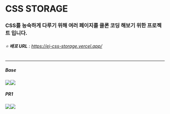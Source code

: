 # CSS STORAGE
### CSS를 능숙하게 다루기 위해 여러 페이지를 클론 코딩 해보기 위한 프로젝트 입니다.

###### ⭐ **배포 URL**  : <a href="https://ej-css-storage.vercel.app/ " target="_blank">https://ej-css-storage.vercel.app/</a>

---
##### Base
<img src="https://img.shields.io/badge/react-61DAFB?style=for-the-badge&logo=react&logoColor=black"><img src="https://img.shields.io/badge/Typescript-3178C6?style=for-the-badge&logo=Typescript&logoColor=white"/>

##### PR1
<img src ="https://img.shields.io/badge/CSS Modules-000000?style=for-the-badge&logo=cssmodules&logoColor=white"/><img src ="https://img.shields.io/badge/sass-CC6699?style=for-the-badge&logo=Sass&logoColor=white"/>


